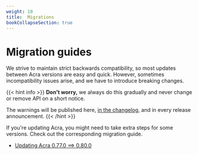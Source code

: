 ```yaml
---
weight: 10
title:  Migrations
bookCollapseSection: true
---
```


# Migration guides

We strive to maintain strict backwards compatibility, so most updates between Acra versions are easy and quick.
However, sometimes incompatibility issues arise, and we have to introduce breaking changes.


{{< hint info >}}
**Don't worry,**
we always do this gradually and never change or remove API on a short notice.

The warnings will be published here, [in the changelog](https://github.com/cossacklabs/acra/blob/master/CHANGELOG.md),
and in every release announcement.
{{< /hint >}}

If you're updating Acra, you might need to take extra steps for some versions.
Check out the corresponding migration guide.

- [Updating Acra 0.77.0 ⟹ 0.80.0](/acra/configuring-maintaining/migrations/migration-0.77.0-0.80.0/)